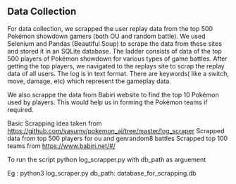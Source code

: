 ## Data Collection
For data collection, we scrapped the user replay data from the top 500 Pokémon showdown gamers (both OU and random battle). We used Selenium and Pandas (Beautiful Soup) to scrape the data from these sites and stored it in an SQLite database. 
The ladder consists of data of the top 500 players of Pokémon showdown for various types of game battles. After getting the top players, we navigated to the replays site to scrap the replay data of all users. The log is in text format. There are keywords( like a switch, move, damage, etc) which represent the gameplay data.

We also scrappe the data from Babiri website to find the top 10 Pokémon used by players. 
This would help us in forming the Pokémon teams if required.


 Basic Scrapping idea taken from https://github.com/vasumv/pokemon_ai/tree/master/log_scraper 
 Scrapped data from top 500 players for ou and genrandom8 battles 
 Scrapped top 100 teams from https://www.babiri.net/#/ 

 To run the script python log_scrapper.py with db_path as arguement
 
 Eg : python3 log_scraper.py  db_path: database_for_scrapping.db 
 
 

